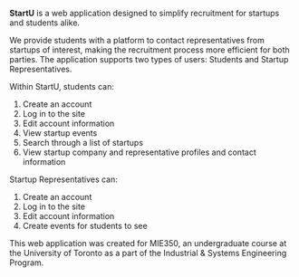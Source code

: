 **StartU** is a web application designed to simplify recruitment for startups and students alike.

We provide students with a platform to contact representatives from startups of interest, making the recruitment process more efficient for both parties.
The application supports two types of users: Students and Startup Representatives.

Within StartU, students can:
1. Create an account
2. Log in to the site
3. Edit account information
4. View startup events
5. Search through a list of startups
6. View startup company and representative profiles and contact information

Startup Representatives can:
1. Create an account
2. Log in to the site
3. Edit account information
4. Create events for students to see

This web application was created for MIE350, an undergraduate course at the University of Toronto as a part of the Industrial & Systems Engineering Program. 

